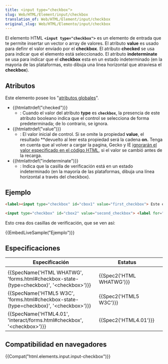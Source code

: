 ```yaml
---
title: <input type="checkbox">
slug: Web/HTML/Element/input/checkbox
translation_of: Web/HTML/Element/input/checkbox
original_slug: Web/HTML/Elemento/input/checkbox
---
```

El elemento HTML **`<input type="checkbox">`** es un elemento de entrada que te permite insertar un vector o array de valores. El atributo **value** es usado para definr el valor enviado por el **checkbox**. El atributo **checked** se usa para indicar que el elemento está seleccionado. El atributo **indeterminate** se usa para indicar que el **checkbox** esta en un estado indeterminado (en la mayoria de las plataformas, esto dibuja una linea horizontal que atraviesa el **checkbox**).

## Atributos

Este elemento posee los "[atributos globales](/es/docs/HTML/Global_attributes)".

- {{htmlattrdef("checked")}}
  - : Cuando el valor del atributo **type** es **`checkbox`**, la presencia de este atributo booleano indica que el control se selecciona de forma predeterminada; de lo contrario, se ignora.
- {{htmlattrdef("value")}}
  - : El valor inicial de control. Si se omite la propiedad **value**, el resultado **devuelto al leer esta propiedad será la cadena **on.**
    Tenga en cuenta que al volver a cargar la pagina, Gecko y IE [ignorarán el valor especificado en el código HTML](https://bugzilla.mozilla.org/show_bug.cgi?id=46845#c186), si el valor se cambió antes de la recarga.
- {{htmlattrdef("indeterminate")}}
  - : Indica que la casilla de verificación está en un estado indeterminado (en la mayoría de las plataformas, dibuja una línea horizontal a través del checkbox).

## Ejemplo

```html
<label><input type="checkbox" id="cbox1" value="first_checkbox"> Este es mi primer checkbox</label><br>

<input type="checkbox" id="cbox2" value="second_checkbox"> <label for="cbox2">Este es mi segundo checkbox</label>
```

Esto crea dos casillas de verificación, que se ven así:

{{EmbedLiveSample("Ejemplo")}}

## Especificaciones

| Especificación                                                                                                               | Estatus                          |     |
| ---------------------------------------------------------------------------------------------------------------------------- | -------------------------------- | --- |
|                                                                                                                              |                                  |     |
| {{SpecName('HTML WHATWG', 'forms.html#checkbox-state-(type=checkbox)', '&lt;checkbox&gt;')}} | {{Spec2('HTML WHATWG')}} |     |
| {{SpecName('HTML5 W3C', 'forms.html#checkbox-state-(type=checkbox)', '&lt;checkbox&gt;')}}     | {{Spec2('HTML5 W3C')}}     |     |
| {{SpecName('HTML4.01', 'interact/forms.html#checkbox', '&lt;checkbox&gt;')}}                         | {{Spec2('HTML4.01')}}     |     |

## Compatibilidad en navegadores

{{Compat("html.elements.input.input-checkbox")}}
